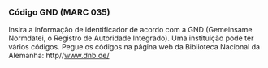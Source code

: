 ### Código GND (MARC 035)
Insira a informação de identificador de acordo com a GND (Gemeinsame Normdatei, o Registro de Autoridade Integrado). Uma instituição pode ter vários códigos. Pegue os códigos na página web da Biblioteca Nacional da Alemanha: http//www.dnb.de/
